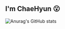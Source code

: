 ## I'm ChaeHyun 😮

>

<!--
**chaehyuns/chaehyuns** is a ✨ _special_ ✨ repository because its `README.md` (this file) appears on your GitHub profile.

Here are some ideas to get you started:

- 🔭 I’m currently working on ...
- 🌱 I’m currently learning ...
- 👯 I’m looking to collaborate on ...
- 🤔 I’m looking for help with ...
- 💬 Ask me about ...
- 📫 How to reach me: ...
- 😄 Pronouns: ...
- ⚡ Fun fact: ...
-->
<!-- 
[![Top Langs](https://github-readme-stats.vercel.app/api/top-langs/?username=chaehyuns&layout=compact)](https://github.com/chaehyuns/github-readme-stats)

 -->
![Anurag's GitHub stats](https://github-readme-stats.vercel.app/api?username=chaehyuns&show_icons=true&theme=dracula)

